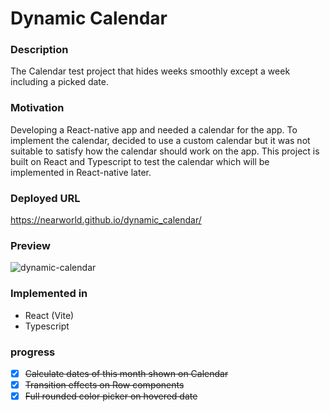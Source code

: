 # Dynamic Calendar

### Description
The Calendar test project that hides weeks smoothly except a week including a picked date.

### Motivation

Developing a React-native app and needed a calendar for the app. To implement the calendar, decided to use a custom calendar but it was not suitable to satisfy how the calendar should work on the app.  This project is built on React and Typescript to test the calendar which will be implemented in React-native later.

### Deployed URL
https://nearworld.github.io/dynamic_calendar/

### Preview

![dynamic-calendar](https://github.com/NEARworld/dynamic_calendar/assets/102969108/d1473cbf-3785-449b-b028-feedc1d28ea6)


### Implemented in
- React (Vite)
- Typescript

### progress
- [x] ~~Calculate dates of this month shown on Calendar~~
- [x] ~~Transition effects on Row components~~
- [x] ~~Full rounded color picker on hovered date~~
